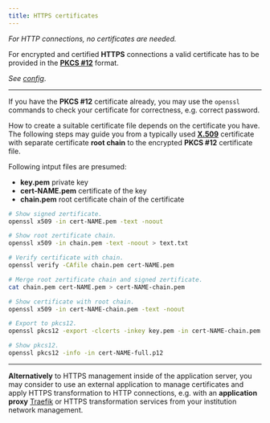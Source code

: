 ```yaml
---
title: HTTPS certificates
---
```


*For HTTP connections, no certificates are needed.*

For encrypted and certified **HTTPS** connections a valid certificate has to be provided in the [**PKCS #12**](https://en.wikipedia.org/wiki/PKCS_12) format.

*See [config](PhotoDB.html)*.

***

If you have the **PKCS #12** certificate already, you may use the `openssl` commands to check your certificate for correctness, e.g. correct password.

How to create a suitable certificate file depends on the certificate you have. The following steps may guide you from a typically used [**X.509**](https://en.wikipedia.org/wiki/X.509) certificate with separate certificate **root chain** to the encrypted **PKCS #12** certificate file.


Following intput files are presumed:
- **key.pem** private key
- **cert-NAME.pem** certificate of the key
- **chain.pem** root certificate chain of the certificate


```bash
# Show signed zertificate.
openssl x509 -in cert-NAME.pem -text -noout

# Show root zertificate chain.
openssl x509 -in chain.pem -text -noout > text.txt

# Verify certificate with chain.
openssl verify -CAfile chain.pem cert-NAME.pem

# Merge root zertificate chain and signed zertificate.
cat chain.pem cert-NAME.pem > cert-NAME-chain.pem

# Show certificate with root chain.
openssl x509 -in cert-NAME-chain.pem -text -noout

# Export to pkcs12.
openssl pkcs12 -export -clcerts -inkey key.pem -in cert-NAME-chain.pem -out cert-NAME-full.p12 -name "Name"

# Show pkcs12.
openssl pkcs12 -info -in cert-NAME-full.p12
```

***

**Alternatively** to HTTPS management inside of the application server, you may consider to use an external application to manage certificates and apply HTTPS transformation to HTTP connections, e.g. with an **application proxy** [Traefik](https://doc.traefik.io/traefik/) or HTTPS transformation services from your institution network management.
